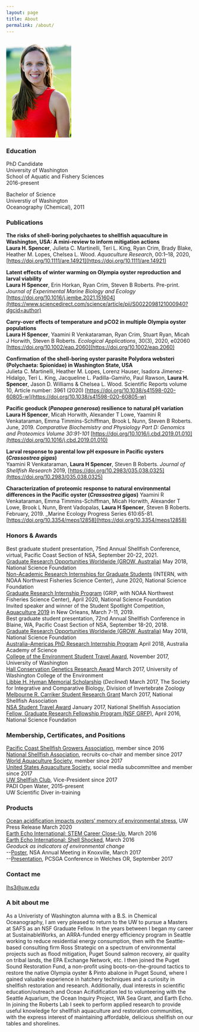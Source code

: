 ```yaml
---
layout: page
title: About
permalink: /about/
---
```


<img src="https://github.com/laurahspencer/LabNotebook/blob/master/images/704Spencer-People.062.jpg?raw=true" alt="head shot" width="175">

### Education 
PhD Candidate  
University of Washington  
School of Aquatic and Fishery Sciences  
2016-present  

Bachelor of Science  
Universtiy of Washington  
Oceanography (Chemical), 2011  

### Publications 

**The risks of shell‐boring polychaetes to shellfish aquaculture in Washington, USA: A mini‐review to inform mitigation actions**   
**Laura H. Spencer**, Julieta C. Martinelli, Teri L. King, Ryan Crim, Brady Blake, Heather M. Lopes, Chelsea L. Wood. _Aquaculture Research_, 00:1–18, 2020, [https://doi.org/10.1111/are.14921](https://doi.org/10.1111/are.14921)  

**Latent effects of winter warming on Olympia oyster reproduction and larval viability**  
**Laura H Spencer**, Erin Horkan, Ryan Crim, Steven B Roberts. Pre-print. _Journal of Experimental Marine Biology and Ecology_ [https://doi.org/10.1016/j.jembe.2021.151604](https://www.sciencedirect.com/science/article/pii/S0022098121000940?dgcid=author)  

**Carry-over effects of temperature and pCO2 in multiple Olympia oyster populations**   
**Laura H Spencer**, Yaamini R Venkataraman, Ryan Crim, Stuart Ryan, Micah J Horwith, Steven B Roberts. _Ecological Applications_, 30(3), 2020, e02060 [https://doi.org/10.1002/eap.2060](https://doi.org/10.1002/eap.2060)  

**Confirmation of the shell-boring oyster parasite Polydora websteri (Polychaeta: Spionidae) in Washington State, USA**  
Julieta C. Martinelli, Heather M. Lopes, Lorenz Hauser, Isadora Jimenez-Hidalgo, Teri L. King, Jacqueline L. Padilla-Gamiño, Paul Rawson, **Laura H. Spencer**, Jason D. Williams & Chelsea L. Wood. Scientific Reports volume 10, Article number: 3961 (2020) [https://doi.org/10.1038/s41598-020-60805-w](https://doi.org/10.1038/s41598-020-60805-w)  

**Pacific geoduck (_Panopea generosa_) resilience to natural pH variation**   
**Laura H Spencer**, Micah Horwith, Alexander T Lowe, Yaamini R Venkataraman, Emma Timmins-Schiffman, Brook L Nunn, Steven B Roberts. June, 2019. _Comparative Biochemistry and Physiology Part D: Genomics and Proteomics Volume 30:91-101_ [https://doi.org/10.1016/j.cbd.2019.01.010](https://doi.org/10.1016/j.cbd.2019.01.010)  

**Larval response to parental low pH exposure in Pacific oysters (_Crassostrea gigas_)**  
Yaamini R Venkataraman, **Laura H Spencer**, Steven B Roberts. _Journal of Shellfish Research_ 2019, [https://doi.org/10.2983/035.038.0325](https://doi.org/10.2983/035.038.0325)  


**Characterization of proteomic response to natural environmental differences in the Pacific oyster (_Crassostrea gigas_)**  Yaamini R Venkataraman, Emma Timmins-Schiffman, Micah Horwith, Alexander T Lowe, Brook L Nunn, Brent Vadopalas, **Laura H Spencer**, Steven B Roberts. February, 2019. _Marine Ecology Progress Series 610:65-81. [https://doi.org/10.3354/meps12858](https://doi.org/10.3354/meps12858)  


### Honors & Awards
Best graduate student presentation, 75nd Annual Shellfish Conference, virtual, Pacific Coast Section of NSA, September 20-22, 2021.   
[Graduate Research Opportunities Worldwide (GROW, Australia)](https://www.nsf.gov/funding/pgm_summ.jsp?pims_id=504876) May 2018, National Science Foundation  
[Non-Academic Research Internships for Graduate Students](https://www.nsf.gov/pubs/2018/nsf18102/nsf18102.jsp) (INTERN, with NOAA Northwest Fisheries Science Center), June 2020, National Science Foundation   
[Graduate Research Internship Program](https://www.nsf.gov/funding/pgm_summ.jsp?pims_id=505127) (GRIP, with NOAA Northwest Fisheries Science Center), April 2020, National Science Foundation   
Invited speaker and winner of the Student Spotlight Competition, [Aquaculture 2019](https://www.was.org/meeting/code/AQ2019) in New Orleans, March 7-11, 2019.   
Best graduate student presentation, 72nd Annual Shellfish Conference in Blaine, WA, Pacific Coast Section of NSA, September 18-20, 2018.   
[Graduate Research Opportunities Worldwide (GROW, Australia)](https://www.nsf.gov/funding/pgm_summ.jsp?pims_id=504876) May 2018, National Science Foundation  
[Australia–Americas PhD Research Internship Program](https://www.science.org.au/opportunities/travel/grants-and-exchange/2018-australia-americas-phd-research-internship-program) April 2018, Australia Academy of Science   
[College of the Environment Student Travel Award](https://environment.uw.edu/students/student-resources/scholarships-funding/student-travel-meeting-fund/), November 2017, University of Washington  
[Hall Conservation Genetics Research Award](https://environment.uw.edu/news/2017/06/2017-hall-conservation-genetics-research-award-winners-announced/) March 2017, University of Washington College of the Environment  
[Libbie H. Hyman Memorial Scholarship](http://sicb.org/grants/hyman/) (_Declined_) March 2017, The Society for Integrative and Comparative Biology, Division of Invertebrate Zoology  
[Melbourne R. Carriker Student Research Grant](http://www.shellfish.org/the-melbourne-r--carriker-student-research-grant) March 2017, National Shellfish Association  
[NSA Student Travel Award](http://www.shellfish.org/sef-student-presentation-and-travel-awards) January 2017, National Shellfish Association  
[Fellow, Graduate Research Fellowship Program (NSF GRFP)](https://www.nsfgrfp.org/), April 2016, National Science Foundation  

### Membership, Certificates, and Positions  
[Pacific Coast Shellfish Growers Association](http://pcsga.org/), member since 2016  
[National Shellfish Association](http://www.shellfish.org/), recruits co-chair and member since 2017  
[World Aquaculture Society](https://www.was.org/), member since 2017  
[United States Aquaculture Society](http://usaquaculture.org/), social media subcommittee and member since 2017  
[UW Shellfish Club](https://uwshellfishfarm.org/), Vice-President since 2017  
PADI Open Water, 2015-present   
UW Scientific Diver in-training  

### Products  
[Ocean acidification impacts oysters’ memory of environmental stress](https://www.washington.edu/news/2020/03/12/ocean-acidification-impacts-oysters-memory-of-environmental-stress/), UW Press Release March 2020   
[Earth Echo International: STEM Career Close-Up](https://youtu.be/PkqqbPhRMAE), March 2016  
[Earth Echo International: Shell Shocked](https://youtu.be/KG_VOHIbCww), March 2016  
_Geoduck as indicators of environmental change_  
--[Poster](https://figshare.com/articles/Geoduck_as_indicators_of_environmental_change/4892126), NSA Annual Meeting in Knoxville, March 2017  
--[Presentation](https://figshare.com/articles/Geoduck_as_indicators_of_environmental_change/5447302), PCSGA Conference in Welches OR, September 2017

### Contact me  
[lhs3@uw.edu](mailto:lhs3@uw.edu)

### A bit about me
As a Univeristy of Washington alumna with a B.S. in Chemical Oceanography, I am very pleased to return to the UW to pursue a Masters at SAFS as an NSF Graduate Fellow. In the years between I began my career at SustainableWorks, an ARRA-funded energy efficiency program in Seattle working to reduce residential energy consumption, then with the Seattle-based consulting firm Ross Strategic on a spectrum of environmental projects such as flood mitigation, Puget Sound salmon recovery, air quality on tribal lands, the EPA Exchange Network, etc. I then joined the Puget Sound Restoration Fund, a non-profit using boots-on-the-ground tactics to restore the native Olympia oyster & Pinto abalone in Puget Sound, where I gained valuable experience in hatchery techniques and a curiosity in shellfish restoration and research. Additionally, dual interests in scientific education/outreach and Ocean Acifidification led to volunteering with the Seattle Aquarium, the Ocean Inquiry Project, WA Sea Grant, and Earth Echo. In joining the Roberts Lab I seek to perform applied research to provide useful knowledge for shellfish aquaculture and restoration communities, with the express interest of maintaining affordable, delicious shellfish on our tables and shorelines.
